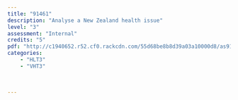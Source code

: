 ```yaml
---
title: "91461"
description: "Analyse a New Zealand health issue"
level: "3"
assessment: "Internal"
credits: "5"
pdf: "http://c1940652.r52.cf0.rackcdn.com/55d68be8b8d39a03a10000d8/as91461.pdf"
categories:
    - "HLT3"
    - "VHT3"
    
    
    
---
```

